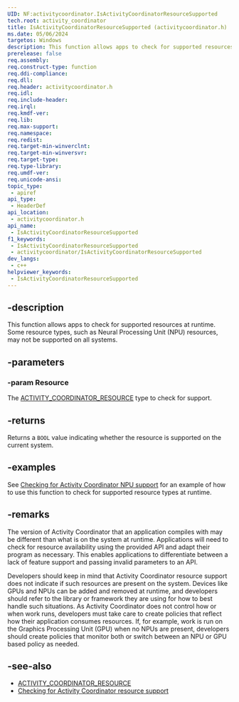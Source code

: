 ```yaml
---
UID: NF:activitycoordinator.IsActivityCoordinatorResourceSupported
tech.root: activity_coordinator
title: IsActivityCoordinatorResourceSupported (activitycoordinator.h)
ms.date: 05/06/2024
targetos: Windows
description: This function allows apps to check for supported resources at runtime.
prerelease: false
req.assembly: 
req.construct-type: function
req.ddi-compliance: 
req.dll: 
req.header: activitycoordinator.h
req.idl: 
req.include-header: 
req.irql: 
req.kmdf-ver: 
req.lib: 
req.max-support: 
req.namespace: 
req.redist: 
req.target-min-winverclnt: 
req.target-min-winversvr: 
req.target-type: 
req.type-library: 
req.umdf-ver: 
req.unicode-ansi: 
topic_type:
 - apiref
api_type:
 - HeaderDef
api_location:
 - activitycoordinator.h
api_name:
 - IsActivityCoordinatorResourceSupported
f1_keywords:
 - IsActivityCoordinatorResourceSupported
 - activitycoordinator/IsActivityCoordinatorResourceSupported
dev_langs:
 - c++
helpviewer_keywords:
 - IsActivityCoordinatorResourceSupported
---
```


## -description

This function allows apps to check for supported resources at runtime. Some resource types, such as Neural Processing Unit (NPU) resources, may not be supported on all systems.

## -parameters

### -param Resource

The [ACTIVITY_COORDINATOR_RESOURCE](../activitycoordinatortypes/ne-activitycoordinatortypes-activity_coordinator_resource.md) type to check for support.

## -returns

Returns a `BOOL` value indicating whether the resource is supported on the current system.

## -examples

See [Checking for Activity Coordinator NPU support](/windows/win32/activity_coordinator/checking-for-npu-support-example) for an example of how to use this function to check for supported resource types at runtime.

## -remarks

The version of Activity Coordinator that an application compiles with may be different than what is on the system at runtime. Applications will need to check for resource availability using the provided API and adapt their program as necessary. This enables applications to differentiate between a lack of feature support and passing invalid parameters to an API.

Developers should keep in mind that Activity Coordinator resource support does not indicate if such resources are present on the system. Devices like GPUs and NPUs can be added and removed at runtime, and developers should refer to the library or framework they are using for how to best handle such situations. As Activity Coordinator does not control how or when work runs, developers must take care to create policies that reflect how their application consumes resources. If, for example, work is run on the Graphics Processing Unit (GPU) when no NPUs are present, developers should create policies that monitor both or switch between an NPU or GPU based policy as needed.

## -see-also

- [ACTIVITY_COORDINATOR_RESOURCE](../activitycoordinatortypes/ne-activitycoordinatortypes-activity_coordinator_resource.md)
- [Checking for Activity Coordinator resource support](/windows/win32/activity_coordinator/checking-for-resource-support-example)